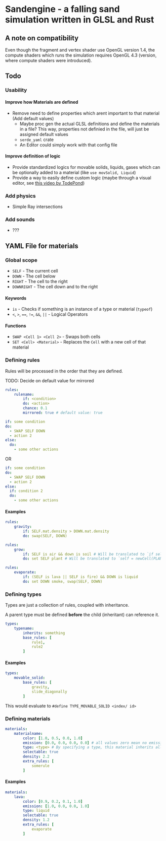 # Sandengine - a falling sand simulation written in GLSL and Rust


## A note on compatibility

Even though the fragment and vertex shader use OpenGL version 1.4, the compute shaders which runs the simulation requires OpenGL 4.3 (version, where compute shaders were introduced).



## Todo

### Usability

#### Improve how Materials are defined

- Remove need to define properties which arent important to that material (Add default values)
    - Maybe proc gen the actual GLSL definitions and define the materials in a file? This way, properties not definied in the file, will just be assigned default values
    - `serde_yaml` crate
    - An Editor could simply work with that config file

#### Improve definition of logic

- Provide standardized logics for movable solids, liquids, gases which can be optionally added to a material (like `use movSolid, Liquid`)
- Provide a way to easily define custom logic (maybe through a visual editor, see [this video by TodePond](https://www.youtube.com/watch?v=sQYUQNozljo))

### Add physics

- Simple Ray intersections

### Add sounds

- ???

## YAML File for materials

### Global scope

- `SELF` - The current cell
- `DOWN` - The cell below
- `RIGHT` - The cell to the right
- `DOWNRIGHT` - The cell down and to the right


#### Keywords

- `is` - Checks if something is an instance of a type or material (`typeof`)
- `<`, `>`, `==`, `!=`, `&&`, `||` - Logical Operators


#### Functions

- `SWAP <Cell 1> <Cell 2>` - Swaps both cells
- `SET <Cell> <Material>` - Replaces the `Cell` with a new cell of that material


### Defining rules

Rules will be processed in the order that they are defined.

TODO: Decide on default value for mirrored

```yaml
rules:
    rulename:
        if: <condition>
        do: <action>
        chance: 0.1
        mirrored: true # default value: true
```

```yaml
if: some condition
do:
  - SWAP SELF DOWN
  - action 2
else:
  do:
    - some other actions
```

OR

```yaml
if: some condition
do:
  - SWAP SELF DOWN
  - action 2
else:
  if: condition 2
  do:
    - some other actions
```

#### Examples

```yaml
rules:
    gravity:
        if: SELF.mat.density > DOWN.mat.density
        do: swap(SELF, DOWN)
```

```yaml
rules:
    grow:
        if: SELF is air && down is soil # Will be translated to `if self.mat == AIR && down.mat == SOIL`
        do: set SELF plant # Will be translated to `self = newCell(PLANT, ...)`
```

```yaml
rules:
    evaporate:
        if: (SELF is lava || SELF is fire) && DOWN is liquid
        do: set DOWN smoke, swap(SELF, DOWN)
```


### Defining types

Types are just a collection of rules, coupled with inheritance.

A parent type must be defined **before** the child (inheritant) can reference it.

```yaml
types:
    typename:
        inherits: something
        base_rules: [
            rule1,
            rule2
        ]
```

#### Examples

```yaml
types:
    movable_solid:
        base_rules: [
            gravity,
            slide_diagonally
        ]
```

This would evaluate to
`#define TYPE_MOVABLE_SOLID <index/ id>`


### Defining materials

```yaml
materials:
    materialname:
        color: [1.0, 0.5, 0.0, 1.0]
        emission: [0.0, 0.0, 0.0, 0.0] # all values zero mean no emission
        type: <type> # By specifying a type, this material inherits all rules of the base type
        selectable: true
        density: 2.2
        extra_rules: [
            somerule
        ]
```

#### Examples

```yaml
materials:
    lava:
        color: [0.9, 0.2, 0.1, 1.0]
        emission: [1.0, 0.0, 0.0, 1.0]
        type: liquid
        selectable: true
        density: 1.2
        extra_rules: [
            evaporate
        ]

```
